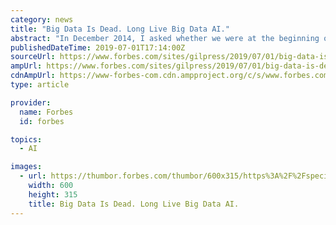 ```yaml
---
category: news
title: "Big Data Is Dead. Long Live Big Data AI."
abstract: "In December 2014, I asked whether we were at the beginning of “the end of the Hadoop bubble.” I kept updating my Hadoop bubble watch (here and here) through the much-hyped IPOs of Hortonworks and Cloudera. The question was whether an open-source ..."
publishedDateTime: 2019-07-01T17:14:00Z
sourceUrl: https://www.forbes.com/sites/gilpress/2019/07/01/big-data-is-dead-long-live-big-data-ai/
ampUrl: https://www.forbes.com/sites/gilpress/2019/07/01/big-data-is-dead-long-live-big-data-ai/amp/
cdnAmpUrl: https://www-forbes-com.cdn.ampproject.org/c/s/www.forbes.com/sites/gilpress/2019/07/01/big-data-is-dead-long-live-big-data-ai/amp/
type: article

provider:
  name: Forbes
  id: forbes

topics:
  - AI

images:
  - url: https://thumbor.forbes.com/thumbor/600x315/https%3A%2F%2Fspecials-images.forbesimg.com%2Fdam%2Fimageserve%2F1158785191%2F960x0.jpg%3Ffit%3Dscale
    width: 600
    height: 315
    title: Big Data Is Dead. Long Live Big Data AI.
---
```

